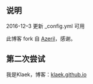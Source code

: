 ## 说明

2016-12–3  更新 \_config.yml 可用

此博客 fork 自 [Azeril][1]，感谢。

## 第二次尝试

我是Klaek，博客：[klaek.github.io][2]


[1]:	http://azeril.me/
[2]:	klaek.github.io